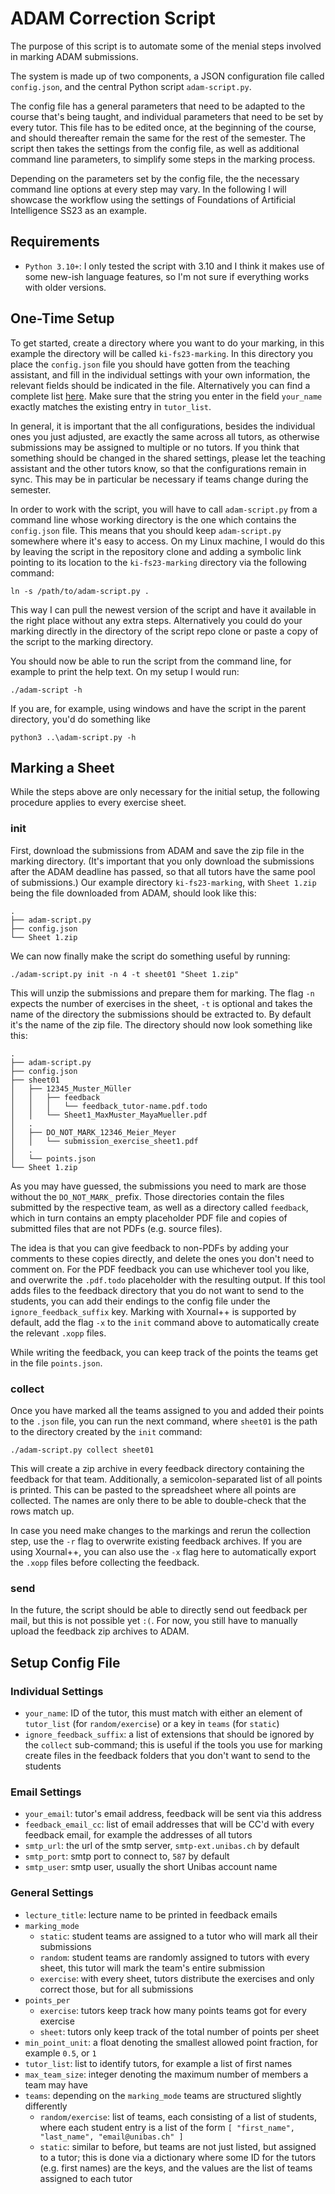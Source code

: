 # ADAM Correction Script
The purpose of this script is to automate some of the menial steps involved in
marking ADAM submissions.

The system is made up of two components, a JSON configuration file called
`config.json`, and the central Python script `adam-script.py`.

The config file has a general parameters that need to be adapted to the course
that's being taught, and individual parameters that need to be set by every
tutor. This file has to be edited once, at the beginning of the course, and
should thereafter remain the same for the rest of the semester.
The script then takes the settings from the config file, as well as additional
command line parameters, to simplify some steps in the marking process.

Depending on the parameters set by the config file, the the necessary command
line options at every step may vary. In the following I will showcase the
workflow using the settings of Foundations of Artificial Intelligence SS23 as an
example.

## Requirements
- `Python 3.10+`: I only tested the script with 3.10 and I think it makes use of
some new-ish language features, so I'm not sure if everything works with older
versions.

## One-Time Setup
To get started, create a directory where you want to do your marking, in this
example the directory will be called `ki-fs23-marking`. In this directory you
place the `config.json` file you should have gotten from the teaching assistant,
and fill in the individual settings with your own information, the relevant
fields should be indicated in the file. Alternatively you can find a complete
list [here](##-Individual-Settings). Make sure that the string you enter in the
field `your_name` exactly matches the existing entry in `tutor_list`.

In general, it is important that the all configurations, besides the individual
ones you just adjusted, are exactly the same across all tutors, as otherwise
submissions may be assigned to multiple or no tutors. If you think that
something should be changed in the shared settings, please let the teaching
assistant and the other tutors know, so that the configurations remain in sync.
This may be in particular be necessary if teams change during the semester.

In order to work with the script, you will have to call `adam-script.py` from a
command line whose working directory is the one which contains the `config.json`
file. This means that you should keep `adam-script.py` somewhere where it's easy
to access. On my Linux machine, I would do this by leaving the script in the
repository clone and adding a symbolic link pointing to its location to the
`ki-fs23-marking` directory via the following command:
```
ln -s /path/to/adam-script.py .
```
This way I can pull the newest version of the script and have it available in
the right place without any extra steps. Alternatively you could do your marking
directly in the directory of the script repo clone or paste a copy of the script
to the marking directory.

You should now be able to run the script from the command line, for example to
print the help text. On my setup I would run:
```
./adam-script -h
```
If you are, for example, using windows and have the script in the parent
directory, you'd do something like
```
python3 ..\adam-script.py -h
```

## Marking a Sheet
While the steps above are only necessary for the initial setup, the following
procedure applies to every exercise sheet.

### init
First, download the submissions from ADAM and save the zip file in the marking
directory. (It's important that you only download the submissions after the
ADAM deadline has passed, so that all tutors have the same pool of submissions.)
Our example directory `ki-fs23-marking`, with `Sheet 1.zip` being the file
downloaded from ADAM, should look like this:
```
.
├── adam-script.py
├── config.json
└── Sheet 1.zip
```
We can now finally make the script do something useful by running:
```
./adam-script.py init -n 4 -t sheet01 "Sheet 1.zip"
```
This will unzip the submissions and prepare them for marking. The flag `-n`
expects the number of exercises in the sheet, `-t` is optional and takes the
name of the directory the submissions should be extracted to. By default it's
the name of the zip file. The directory should now look something like this:
```
.
├── adam-script.py
├── config.json
├── sheet01
│   ├── 12345_Muster_Müller
│   │   ├── feedback
│   │   │   └── feedback_tutor-name.pdf.todo
│   │   └── Sheet1_MaxMuster_MayaMueller.pdf
│   .
│   ├── DO_NOT_MARK_12346_Meier_Meyer
│   │   └── submission_exercise_sheet1.pdf
│   .
│   └── points.json
└── Sheet 1.zip
```
As you may have guessed, the submissions you need to mark are those without the
`DO_NOT_MARK_` prefix. Those directories contain the files submitted by the
respective team, as well as a directory called `feedback`, which in turn
contains an empty placeholder PDF file and copies of submitted files that are
not PDFs (e.g. source files).

The idea is that you can give feedback to non-PDFs by adding your comments to
these copies directly, and delete the ones you don't need to comment on. For the
PDF feedback you can use whichever tool you like, and overwrite the `.pdf.todo`
placeholder with the resulting output. If this tool adds files to the feedback
directory that you do not want to send to the students, you can add their
endings to the config file under the `ignore_feedback_suffix` key. Marking with
Xournal++ is supported by default, add the flag `-x` to the `init` command above
to automatically create the relevant `.xopp` files.

While writing the feedback, you can keep track of the points the teams get in
the file `points.json`.

### collect
Once you have marked all the teams assigned to you and added their points to
the `.json` file, you can run the next command, where `sheet01` is the path to
the directory created by the `init` command:
```
./adam-script.py collect sheet01
```
This will create a zip archive in every feedback directory containing the
feedback for that team. Additionally, a semicolon-separated list of all points
is printed. This can be pasted to the spreadsheet where all points are
collected. The names are only there to be able to double-check that the rows
match up.

In case you need make changes to the markings and rerun the collection step, use
the `-r` flag to overwrite existing feedback archives. If you are using
Xournal++, you can also use the `-x` flag here to automatically export the
`.xopp` files before collecting the feedback.

### send
In the future, the script should be able to directly send out feedback per mail,
but this is not possible yet `:(`. For now, you still have to manually upload
the feedback zip archives to ADAM.



## Setup Config File

### Individual Settings
- `your_name`: ID of the tutor, this must match with either an element of
  `tutor_list` (for `random/exercise`) or a key in `teams` (for `static`)
- `ignore_feedback_suffix`: a list of extensions that should be ignored by the
  `collect` sub-command; this is useful if the tools you use for marking create
  files in the feedback folders that you don't want to send to the students

### Email Settings
- `your_email`: tutor's email address, feedback will be sent via this address
- `feedback_email_cc`: list of email addresses that will be CC'd with every
  feedback email, for example the addresses of all tutors
- `smtp_url`: the url of the smtp server, `smtp-ext.unibas.ch` by default
- `smtp_port`: smtp port to connect to, `587` by default
- `smtp_user`: smtp user, usually the short Unibas account name

### General Settings
- `lecture_title`: lecture name to be printed in feedback emails
- `marking_mode`
    - `static`: student teams are assigned to a tutor who will mark all their
      submissions
    - `random`: student teams are randomly assigned to tutors with every sheet,
      this tutor will mark the team's entire submission
    - `exercise`: with every sheet, tutors distribute the exercises and only
      correct those, but for all submissions
- `points_per`
    - `exercise`: tutors keep track how many points teams got for every exercise
    - `sheet`: tutors only keep track of the total number of points per sheet
- `min_point_unit`: a float denoting the smallest allowed point fraction, for
  example `0.5`, or `1`
- `tutor_list`: list to identify tutors, for example a list of first names
- `max_team_size`: integer denoting the maximum number of members a team may
  have
- `teams`: depending on the `marking_mode` teams are structured slightly
  differently
    - `random/exercise`: list of teams, each consisting of a list of students,
      where each student entry is a list of the form `[ "first_name",
      "last_name", "email@unibas.ch" ]`
    - `static`: similar to before, but teams are not just listed, but assigned
      to a tutor; this is done via a dictionary where some ID for the tutors
      (e.g. first names) are the keys, and the values are the list of teams
      assigned to each tutor
